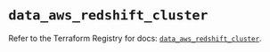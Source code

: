 # `data_aws_redshift_cluster`

Refer to the Terraform Registry for docs: [`data_aws_redshift_cluster`](https://registry.terraform.io/providers/hashicorp/aws/4.67.0/docs/data-sources/redshift_cluster).
